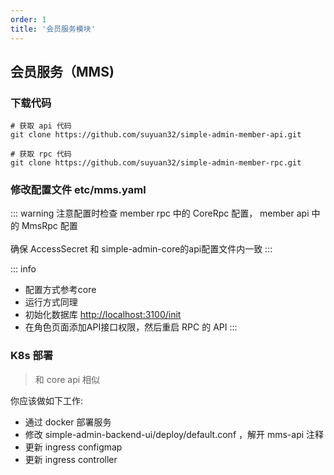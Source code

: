 ```yaml
---
order: 1
title: '会员服务模块'
---
```



## 会员服务（MMS)

### 下载代码

```shell
# 获取 api 代码
git clone https://github.com/suyuan32/simple-admin-member-api.git

# 获取 rpc 代码
git clone https://github.com/suyuan32/simple-admin-member-rpc.git
```

### 修改配置文件 etc/mms.yaml

::: warning
注意配置时检查 member rpc 中的 CoreRpc 配置， member api 中的 MmsRpc 配置 \
 \
确保 AccessSecret 和 simple-admin-core的api配置文件内一致
:::

::: info
- 配置方式参考core
- 运行方式同理
- 初始化数据库 <http://localhost:3100/init>
- 在角色页面添加API接口权限，然后重启 RPC 的 API
:::

### K8s 部署
>
> 和 core api 相似

你应该做如下工作:

- 通过 docker 部署服务
- 修改 simple-admin-backend-ui/deploy/default.conf ，解开 mms-api 注释
- 更新 ingress configmap
- 更新 ingress controller
